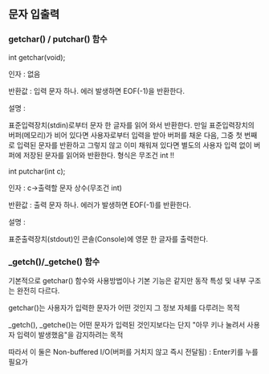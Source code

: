 
## 문자 입출력
### getchar() / putchar() 함수
int getchar(void);

인자   : 없음

반환값 : 입력 문자 하나. 에러 발생하면 EOF(-1)을 반환한다.

설명   : 

표준입력장치(stdin)로부터 문자 한 글자를 읽어 와서 반환한다. 만일 표준입력장치의 버퍼(메모리)가 비어 있다면 사용자로부터 입력을 받아 버퍼를 채운 다음, 그중 첫 번째로 입력된 문자를 반환하고 그렇지 않고 이미 채워져 있다면 별도의 사용자 입력 없이 버퍼에 저장된 문자를 읽어와 반환한다. 형식은 무조건 int !!

int putchar(int c);

인자   : c->출력할 문자 상수(무조건 int)

반환값 : 출력 문자 하나. 에러가 발생하면 EOF(-1)를 반환한다.

설명   :

표준출력장치(stdout)인 콘솔(Console)에 영문 한 글자를 출력한다. 

### _getch()/_getche() 함수

기본적으로 getchar() 함수와 사용방법이나 기본 기능은 같지만 동작 특성 및 내부 구조는 완전히 다르다.

getchar()는 사용자가 입력한 문자가 어떤 것인지 그 정보 자체를 다루려는 목적

_getch(), _getche()는 어떤 문자가 입력된 것인지보다는 단지 "아무 키나 눌려서 사용자 입력이 발생했음"을 감지하려는 목적

따라서 이 둘은 Non-buffered I/O(버퍼를 거치지 않고 즉시 전달됨) : Enter키를 누를 필요가 
